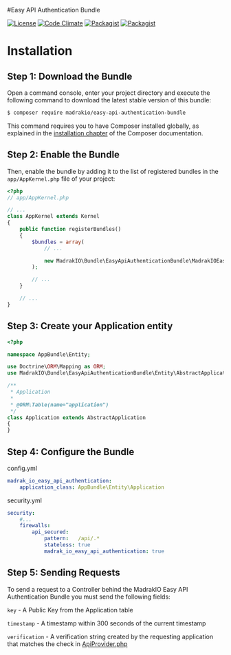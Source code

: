 #Easy API Authentication Bundle

[![License](https://img.shields.io/github/license/madrakio/easy-api-authentication-bundle.svg)](https://github.com/MadrakIO/easy-api-authentication-bundle/blob/master/LICENSE)
[![Code Climate](https://codeclimate.com/github/MadrakIO/easy-api-authentication-bundle/badges/gpa.svg)](https://codeclimate.com/github/MadrakIO/easy-api-authentication-bundle)
[![Packagist](https://img.shields.io/packagist/v/MadrakIO/easy-api-authentication-bundle.svg)]()
[![Packagist](https://img.shields.io/packagist/dt/MadrakIO/easy-api-authentication-bundle.svg)]()

Installation
============

Step 1: Download the Bundle
---------------------------

Open a command console, enter your project directory and execute the
following command to download the latest stable version of this bundle:

```bash
$ composer require madrakio/easy-api-authentication-bundle
```

This command requires you to have Composer installed globally, as explained
in the [installation chapter](https://getcomposer.org/doc/00-intro.md)
of the Composer documentation.

Step 2: Enable the Bundle
-------------------------

Then, enable the bundle by adding it to the list of registered bundles
in the `app/AppKernel.php` file of your project:

```php
<?php
// app/AppKernel.php

// ...
class AppKernel extends Kernel
{
    public function registerBundles()
    {
        $bundles = array(
            // ...

            new MadrakIO\Bundle\EasyApiAuthenticationBundle\MadrakIOEasyApiAuthenticationBundle(),
        );

        // ...
    }

    // ...
}
```

Step 3: Create your Application entity
-------------------------

```php
<?php

namespace AppBundle\Entity;

use Doctrine\ORM\Mapping as ORM;
use MadrakIO\Bundle\EasyApiAuthenticationBundle\Entity\AbstractApplication;

/**
 * Application
 *
 * @ORM\Table(name="application")
 */
class Application extends AbstractApplication
{
}
```


Step 4: Configure the Bundle
-------------------------

config.yml
```yaml
madrak_io_easy_api_authentication:
    application_class: AppBundle\Entity\Application
```

security.yml
```yaml
security:
    #...
    firewalls:
        api_secured:
            pattern:   /api/.*
            stateless: true
            madrak_io_easy_api_authentication: true
```

Step 5: Sending Requests
-------------------------

To send a request to a Controller behind the MadrakIO Easy API Authentication Bundle you must send the following fields:

`key` - A Public Key from the Application table

`timestamp` - A timestamp within 300 seconds of the current timestamp

`verification` - A verification string created by the requesting application that matches the check in [ApiProvider.php](https://github.com/MadrakIO/easy-api-authentication-bundle/blob/master/Security/Authentication/Provider/ApiProvider.php#L30-L57)

